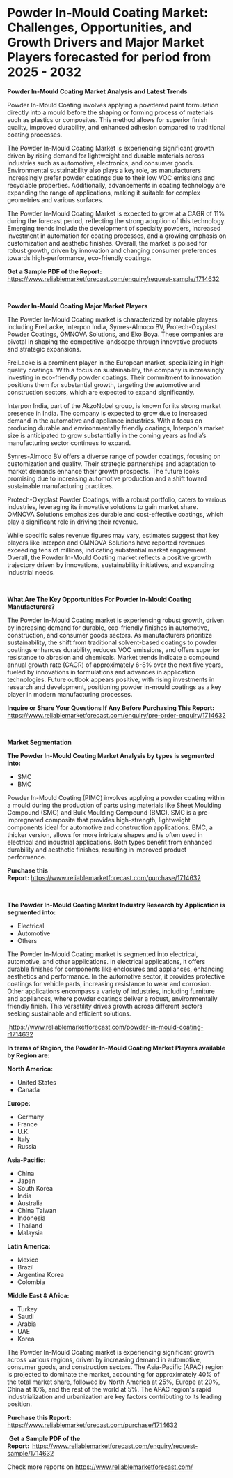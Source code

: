 <p><h1>Powder In-Mould Coating Market: Challenges, Opportunities, and Growth Drivers and Major Market Players forecasted for period from 2025 - 2032</h1></p><p><strong>Powder In-Mould Coating Market Analysis and Latest Trends</strong></p>
<p><p>Powder In-Mould Coating involves applying a powdered paint formulation directly into a mould before the shaping or forming process of materials such as plastics or composites. This method allows for superior finish quality, improved durability, and enhanced adhesion compared to traditional coating processes. </p><p>The Powder In-Mould Coating Market is experiencing significant growth driven by rising demand for lightweight and durable materials across industries such as automotive, electronics, and consumer goods. Environmental sustainability also plays a key role, as manufacturers increasingly prefer powder coatings due to their low VOC emissions and recyclable properties. Additionally, advancements in coating technology are expanding the range of applications, making it suitable for complex geometries and various surfaces.</p><p>The Powder In-Mould Coating Market is expected to grow at a CAGR of 11% during the forecast period, reflecting the strong adoption of this technology. Emerging trends include the development of specialty powders, increased investment in automation for coating processes, and a growing emphasis on customization and aesthetic finishes. Overall, the market is poised for robust growth, driven by innovation and changing consumer preferences towards high-performance, eco-friendly coatings.</p></p>
<p><strong>Get a Sample PDF of the Report:&nbsp;</strong> <a href="https://www.reliablemarketforecast.com/enquiry/request-sample/1714632?utm_campaign=2925&utm_medium=2&utm_source=Github&utm_content=ia&utm_term=28032025&utm_id=powder-in-mould-coating">https://www.reliablemarketforecast.com/enquiry/request-sample/1714632</a></p>
<p>&nbsp;</p>
<p><strong>Powder In-Mould Coating Major Market Players</strong></p>
<p><p>The Powder In-Mould Coating market is characterized by notable players including FreiLacke, Interpon India, Synres-Almoco BV, Protech-Oxyplast Powder Coatings, OMNOVA Solutions, and Eko Boya. These companies are pivotal in shaping the competitive landscape through innovative products and strategic expansions.</p><p>FreiLacke is a prominent player in the European market, specializing in high-quality coatings. With a focus on sustainability, the company is increasingly investing in eco-friendly powder coatings. Their commitment to innovation positions them for substantial growth, targeting the automotive and construction sectors, which are expected to expand significantly.</p><p>Interpon India, part of the AkzoNobel group, is known for its strong market presence in India. The company is expected to grow due to increased demand in the automotive and appliance industries. With a focus on producing durable and environmentally friendly coatings, Interpon's market size is anticipated to grow substantially in the coming years as India’s manufacturing sector continues to expand.</p><p>Synres-Almoco BV offers a diverse range of powder coatings, focusing on customization and quality. Their strategic partnerships and adaptation to market demands enhance their growth prospects. The future looks promising due to increasing automotive production and a shift toward sustainable manufacturing practices.</p><p>Protech-Oxyplast Powder Coatings, with a robust portfolio, caters to various industries, leveraging its innovative solutions to gain market share. OMNOVA Solutions emphasizes durable and cost-effective coatings, which play a significant role in driving their revenue.</p><p>While specific sales revenue figures may vary, estimates suggest that key players like Interpon and OMNOVA Solutions have reported revenues exceeding tens of millions, indicating substantial market engagement. Overall, the Powder In-Mould Coating market reflects a positive growth trajectory driven by innovations, sustainability initiatives, and expanding industrial needs.</p></p>
<p>&nbsp;</p>
<p><strong>What Are The Key Opportunities For Powder In-Mould Coating Manufacturers?</strong></p>
<p><p>The Powder In-Mould Coating market is experiencing robust growth, driven by increasing demand for durable, eco-friendly finishes in automotive, construction, and consumer goods sectors. As manufacturers prioritize sustainability, the shift from traditional solvent-based coatings to powder coatings enhances durability, reduces VOC emissions, and offers superior resistance to abrasion and chemicals. Market trends indicate a compound annual growth rate (CAGR) of approximately 6-8% over the next five years, fueled by innovations in formulations and advances in application technologies. Future outlook appears positive, with rising investments in research and development, positioning powder in-mould coatings as a key player in modern manufacturing processes.</p></p>
<p><strong>Inquire or Share Your Questions If Any Before Purchasing This Report:</strong> <a href="https://www.reliablemarketforecast.com/enquiry/pre-order-enquiry/1714632?utm_campaign=2925&utm_medium=2&utm_source=Github&utm_content=ia&utm_term=28032025&utm_id=powder-in-mould-coating">https://www.reliablemarketforecast.com/enquiry/pre-order-enquiry/1714632</a></p>
<p>&nbsp;</p>
<p><strong>Market Segmentation</strong></p>
<p><strong>The Powder In-Mould Coating Market Analysis by types is segmented into:</strong></p>
<p><ul><li>SMC</li><li>BMC</li></ul></p>
<p><p>Powder In-Mould Coating (PIMC) involves applying a powder coating within a mould during the production of parts using materials like Sheet Moulding Compound (SMC) and Bulk Moulding Compound (BMC). SMC is a pre-impregnated composite that provides high-strength, lightweight components ideal for automotive and construction applications. BMC, a thicker version, allows for more intricate shapes and is often used in electrical and industrial applications. Both types benefit from enhanced durability and aesthetic finishes, resulting in improved product performance.</p></p>
<p><strong>Purchase this Report:&nbsp;</strong><a href="https://www.reliablemarketforecast.com/purchase/1714632?utm_campaign=2925&utm_medium=2&utm_source=Github&utm_content=ia&utm_term=28032025&utm_id=powder-in-mould-coating">https://www.reliablemarketforecast.com/purchase/1714632</a></p>
<p>&nbsp;</p>
<p><strong>The Powder In-Mould Coating Market Industry Research by Application is segmented into:</strong></p>
<p><ul><li>Electrical</li><li>Automotive</li><li>Others</li></ul></p>
<p><p>The Powder In-Mould Coating market is segmented into electrical, automotive, and other applications. In electrical applications, it offers durable finishes for components like enclosures and appliances, enhancing aesthetics and performance. In the automotive sector, it provides protective coatings for vehicle parts, increasing resistance to wear and corrosion. Other applications encompass a variety of industries, including furniture and appliances, where powder coatings deliver a robust, environmentally friendly finish. This versatility drives growth across different sectors seeking sustainable and efficient solutions.</p></p>
<p><a href="https://www.reliablemarketforecast.com/powder-in-mould-coating-r1714632?utm_campaign=2925&utm_medium=2&utm_source=Github&utm_content=ia&utm_term=28032025&utm_id=powder-in-mould-coating">&nbsp;https://www.reliablemarketforecast.com/powder-in-mould-coating-r1714632</a></p>
<p><strong>In terms of Region, the Powder In-Mould Coating Market Players available by Region are:</strong></p>
<p>
    <p> <strong> North America: </strong>
        <ul>
            <li>United States</li>
            <li>Canada</li>
        </ul>
        </p> 
    <p> <strong> Europe: </strong>
        <ul>
            <li>Germany</li>
            <li>France</li>
            <li>U.K.</li>
            <li>Italy</li>
            <li>Russia</li>
        </ul>
        </p> 
    <p> <strong> Asia-Pacific: </strong>
        <ul>
            <li>China</li>
            <li>Japan</li>
            <li>South Korea</li>
            <li>India</li>
            <li>Australia</li>
            <li>China Taiwan</li>
            <li>Indonesia</li>
            <li>Thailand</li>
            <li>Malaysia</li>
        </ul>
        </p> 
    <p> <strong> Latin America: </strong>
        <ul>
            <li>Mexico</li>
            <li>Brazil</li>
            <li>Argentina Korea</li>
            <li>Colombia</li>
        </ul>
        </p> 
    <p> <strong> Middle East & Africa: </strong>
        <ul>
            <li>Turkey</li>
            <li>Saudi</li>
            <li>Arabia</li>
            <li>UAE</li>
            <li>Korea</li>
        </ul>
    </p>
    </p>
<p><p>The Powder In-Mould Coating market is experiencing significant growth across various regions, driven by increasing demand in automotive, consumer goods, and construction sectors. The Asia-Pacific (APAC) region is projected to dominate the market, accounting for approximately 40% of the total market share, followed by North America at 25%, Europe at 20%, China at 10%, and the rest of the world at 5%. The APAC region's rapid industrialization and urbanization are key factors contributing to its leading position.</p></p>
<p><strong>Purchase this Report: </strong><a href="https://www.reliablemarketforecast.com/purchase/1714632?utm_campaign=2925&utm_medium=2&utm_source=Github&utm_content=ia&utm_term=28032025&utm_id=powder-in-mould-coating">https://www.reliablemarketforecast.com/purchase/1714632</a></p>
<p>&nbsp;<strong>Get a Sample PDF of the Report:&nbsp;&nbsp;</strong><a href="https://www.reliablemarketforecast.com/enquiry/request-sample/1714632?utm_campaign=2925&utm_medium=2&utm_source=Github&utm_content=ia&utm_term=28032025&utm_id=powder-in-mould-coating">https://www.reliablemarketforecast.com/enquiry/request-sample/1714632</a></p>
<p><strong></strong></p>
<p>Check more reports on <a href="https://www.reliablemarketforecast.com/?utm_campaign=2925&utm_medium=2&utm_source=Github&utm_content=ia&utm_term=28032025&utm_id=powder-in-mould-coating">https://www.reliablemarketforecast.com/</a></p>